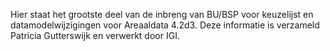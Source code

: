 Hier staat het grootste deel van de inbreng van BU/BSP voor keuzelijst en datamodelwijzigingen voor Areaaldata 4.2d3. Deze informatie is verzameld Patricia Gutterswijk en verwerkt door IGI.